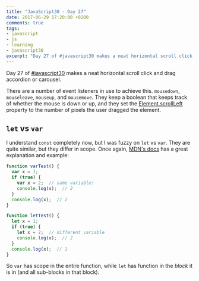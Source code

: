 ```yaml
---
title: "JavaScript30 - Day 27"
date: 2017-06-29 17:20:00 +0200
comments: true
tags:
- javascript
- js
- learning
- javascript30
excerpt: "Day 27 of #javascript30 makes a neat horizontal scroll click and drag accordion or carousel."
---
```

Day 27 of [#javascript30](https://javascript30.com) makes a neat horizontal scroll click and drag accordion or carousel.

There are a number of event listeners in use to achieve this. `mousedown`, `mouseleave`, `mouseup`, and `mousemove`. They keep a boolean that keeps track of whether the mouse is down or up, and they set the [Element.scrollLeft](https://developer.mozilla.org/en-US/docs/Web/API/Element/scrollLeft) property to the number of pixels the user dragged the element. 

## `let` vs `var`
I understand `const` completely now, but I was fuzzy on `let` vs `var`. They are quite similar, but they differ in scope. Once again, [MDN's docs](https://developer.mozilla.org/en-US/docs/Web/JavaScript/Reference/Statements/let#Scoping_rules_2) has a great explanation and example:
```js
function varTest() {
  var x = 1;
  if (true) {
    var x = 2;  // same variable!
    console.log(x);  // 2
  }
  console.log(x);  // 2
}

function letTest() {
  let x = 1;
  if (true) {
    let x = 2;  // different variable
    console.log(x);  // 2
  }
  console.log(x);  // 1
}
```
So `var` has scope in the entire function, while `let` has function in the _block_ it is in (and all sub-blocks in that block).